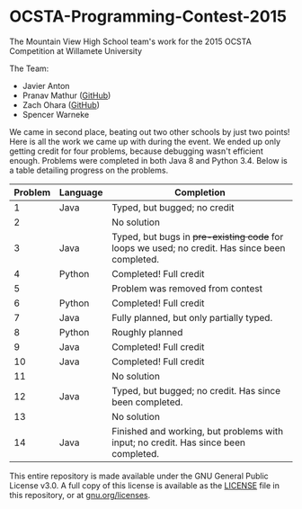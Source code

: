 # OCSTA-Programming-Contest-2015
The Mountain View High School team's work for the 2015 OCSTA Competition at Willamete University

The Team:
* Javier Anton
* Pranav Mathur ([GitHub](https://github.com/PranavMathur/))
* Zach Ohara ([GitHub](https://github.com/ZachOhara/))
* Spencer Warneke

We came in second place, beating out two other schools by just two points! Here is all the work we came up with during the event. We ended up only getting credit for four problems, because debugging wasn't efficient enough. Problems were completed in both Java 8 and Python 3.4. Below is a table detailing progress on the problems.

| Problem | Language | Completion                                               |
| ------- | ---------| -------------------------------------------------------- |
| 1       | Java     | Typed, but bugged; no credit                             |
| 2       |          | No solution                                              |
| 3       | Java     | Typed, but bugs in ~~pre-existing code~~ for loops we used; no credit. Has since been completed.  |
| 4       | Python   | Completed! Full credit                                   |
| 5       |          | Problem was removed from contest                         |
| 6       | Python   | Completed! Full credit                                   |
| 7       | Java     | Fully planned, but only partially typed.                 |
| 8       | Python   | Roughly planned                                          |
| 9       | Java     | Completed! Full credit                                   |
| 10      | Java     | Completed! Full credit                                   |
| 11      |          | No solution                                              |
| 12      | Java     | Typed, but bugged; no credit. Has since been completed.                             |
| 13      |          | No solution                                              |
| 14      | Java     | Finished and working, but problems with input; no credit. Has since been completed. |

This entire repository is made available under the GNU General Public License v3.0. A full copy of this license is available as the [LICENSE](LICENSE) file in this repository, or at [gnu.org/licenses](http://www.gnu.org/licenses/).
